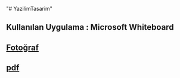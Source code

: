 "# YazilimTasarim" 


<h2> Kullanılan Uygulama : Microsoft Whiteboard </h2>


<h2><a href="https://github.com/Ahmedsall1/YazilimTasarim/blob/main/YAZILIM%20TASARIM(JAVA).png"> Fotoğraf</a> </h2>



<h2><a href="https://github.com/Ahmedsall1/YazilimTasarim/blob/main/YAZILIM%20TASARIM(JAVA).pdf"> pdf</a> </h2>




